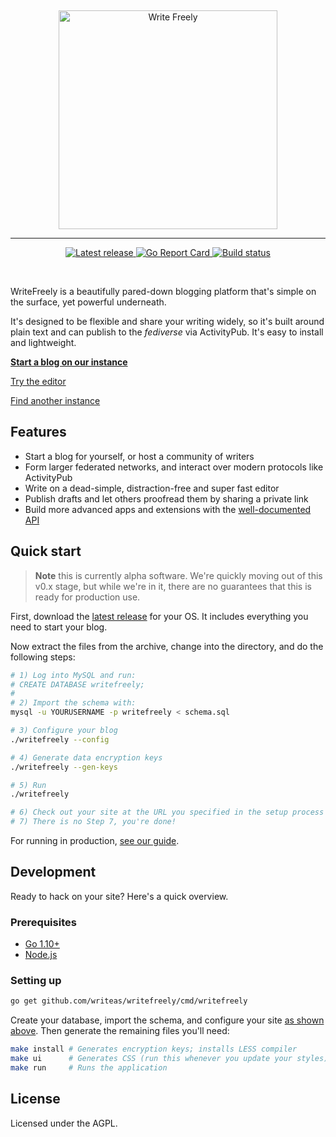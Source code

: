&nbsp;
<p align="center">
	<a href="https://writefreely.org"><img src="https://writefreely.org/writefreely.svg" width="350px" alt="Write Freely" /></a>
</p>
<hr />
<p align="center">
	<a href="https://github.com/writeas/writefreely/releases/">
		<img src="https://img.shields.io/github/release/writeas/writefreely.svg" alt="Latest release" />
	</a>
	<a href="https://goreportcard.com/report/github.com/writeas/writefreely">
		<img src="https://goreportcard.com/badge/github.com/writeas/writefreely" alt="Go Report Card" />
	</a>
	<a href="https://travis-ci.org/writeas/writefreely">
		<img src="https://travis-ci.org/writeas/writefreely.svg" alt="Build status" />
	</a>
</p>
&nbsp;

WriteFreely is a beautifully pared-down blogging platform that's simple on the surface, yet powerful underneath.

It's designed to be flexible and share your writing widely, so it's built around plain text and can publish to the _fediverse_ via ActivityPub. It's easy to install and lightweight.

**[Start a blog on our instance](https://write.as/new/blog/federated)**

[Try the editor](https://write.as/new)

[Find another instance](https://writefreely.org/instances)

## Features

* Start a blog for yourself, or host a community of writers
* Form larger federated networks, and interact over modern protocols like ActivityPub
* Write on a dead-simple, distraction-free and super fast editor
* Publish drafts and let others proofread them by sharing a private link
* Build more advanced apps and extensions with the [well-documented API](https://developers.write.as/docs/api/)

## Quick start

> **Note** this is currently alpha software. We're quickly moving out of this v0.x stage, but while we're in it, there are no guarantees that this is ready for production use.

First, download the [latest release](https://github.com/writeas/writefreely/releases/latest) for your OS. It includes everything you need to start your blog.

Now extract the files from the archive, change into the directory, and do the following steps:

```bash
# 1) Log into MySQL and run:
# CREATE DATABASE writefreely;
#
# 2) Import the schema with:
mysql -u YOURUSERNAME -p writefreely < schema.sql

# 3) Configure your blog
./writefreely --config

# 4) Generate data encryption keys
./writefreely --gen-keys

# 5) Run
./writefreely

# 6) Check out your site at the URL you specified in the setup process
# 7) There is no Step 7, you're done!
```

For running in production, [see our guide](https://writefreely.org/start#production).

## Development

Ready to hack on your site? Here's a quick overview.

### Prerequisites

* [Go 1.10+](https://golang.org/dl/)
* [Node.js](https://nodejs.org/en/download/)

### Setting up

```bash
go get github.com/writeas/writefreely/cmd/writefreely
```

Create your database, import the schema, and configure your site [as shown above](#quick-start). Then generate the remaining files you'll need:

```bash
make install # Generates encryption keys; installs LESS compiler
make ui      # Generates CSS (run this whenever you update your styles)
make run     # Runs the application
```

## License

Licensed under the AGPL.
